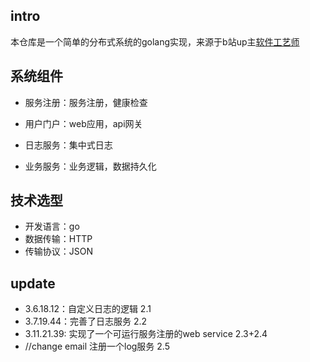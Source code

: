 ## intro

本仓库是一个简单的分布式系统的golang实现，来源于b站up主[软件工艺师](https://space.bilibili.com/361469957)

## 系统组件

* 服务注册：服务注册，健康检查

* 用户门户：web应用，api网关

* 日志服务：集中式日志

* 业务服务：业务逻辑，数据持久化

## 技术选型

* 开发语言：go
* 数据传输：HTTP
* 传输协议：JSON

## update

* 3.6.18.12：自定义日志的逻辑 2.1
* 3.7.19.44：完善了日志服务 2.2
* 3.11.21.39: 实现了一个可运行服务注册的web service 2.3+2.4
* //change email
注册一个log服务 2.5
